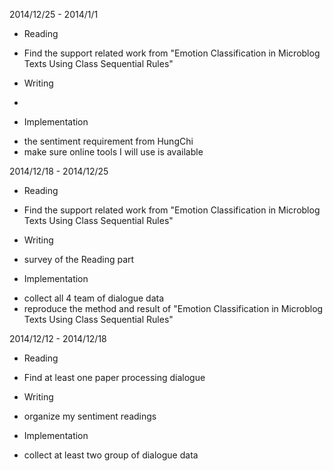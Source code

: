 2014/12/25 - 2014/1/1
* Reading
 - Find the support related work from "Emotion Classification in Microblog Texts Using Class Sequential Rules"
* Writing
 - 
* Implementation
 - the sentiment requirement from HungChi
 - make sure online tools I will use is available

2014/12/18 - 2014/12/25
* Reading
 - Find the support related work from "Emotion Classification in Microblog Texts Using Class Sequential Rules"
* Writing
 - survey of the Reading part
* Implementation
 - collect all 4 team of dialogue data
 - reproduce the method and result of "Emotion Classification in Microblog Texts Using Class Sequential Rules"

2014/12/12 - 2014/12/18
* Reading
 - Find at least one paper processing dialogue
* Writing
 - organize my sentiment readings
* Implementation
 - collect at least two group of dialogue data
